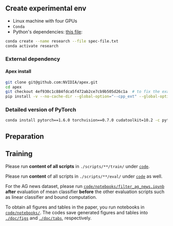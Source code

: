 
## Create experimental env

- Linux machine with four GPUs
- `Conda`
- Python's dependencies: [this file](./spec-file.txt):

```bash
conda create --name research --file spec-file.txt
conda activate research
```

### External dependency

#### Apex install

```bash
git clone git@github.com:NVIDIA/apex.git
cd apex
git checkout 4ef930c1c884fdca5f472ab2ce7cb9b505d26c1a  # to fix the exact library version
pip install -v --no-cache-dir --global-option="--cpp_ext" --global-option="--cuda_ext" ./
```

### Detailed version of PyTorch

```bash
conda install pytorch==1.6.0 torchvision==0.7.0 cudatoolkit=10.2 -c pytorch
```

## Preparation

## Training

Please run __content of all scripts__ in `./scripts/**/train/` under [`code`](./code).


Please run __content__ of all scripts in `./scripts/**/eval/` under [`code`](./code) as well.

For the AG news dataset, please run [`code/notebooks/filter_ag_news.ipynb`](code/notebooks/filter_ag_news.ipynb) __after__ evaluation of mean classifier __before__ the other evaluation scripts such as linear classifier and bound computation.

To obtain all figures and tables in the paper, you run notebooks in [`code/notebooks/`](./code/notebooks). The codes save generated figures and tables into [`./doc/figs`](./doc/figs) and [`./doc/tabs`](./doc/tabs), respectively.
